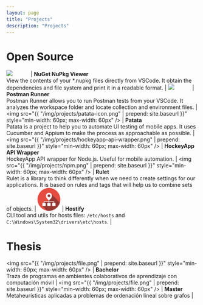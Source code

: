 ```yaml
---
layout: page
title: "Projects"
description: "Projects"
---
```


# Open Source

<img src="https://eridem.gallerycdn.vsassets.io/extensions/eridem/vscode-nupkg/0.0.4/1478427991494/Microsoft.VisualStudio.Services.Icons.Default" style="min-width: 60px; max-width: 60px" /> | **NuGet NuPkg Viewer**<br />View the contents of your *.nupkg files directly from VSCode. It obtain the dependencies and file system and print it in a readable format. | [<span class="glyphicon glyphicon-new-window" />](https://marketplace.visualstudio.com/items?itemName=eridem.vscode-nupkg)
<img src="https://eridem.gallerycdn.vsassets.io/extensions/eridem/vscode-postman/0.5.1/1478972222169/Microsoft.VisualStudio.Services.Icons.Default" style="min-width: 60px; max-width: 60px" /> | **Postman Runner**<br />Postman Runner allows you to run Postman tests from your VSCode. It analyzes the workspace folder and locate collection and environment files. | [<span class="glyphicon glyphicon-new-window" />](https://marketplace.visualstudio.com/items?itemName=eridem.vscode-nupkg)
<img src="{{ "/img/projects/patata-icon.png" | prepend: site.baseurl }}" style="min-width: 60px; max-width: 60px" /> | **Patata**<br />Patata is a project to help you to automate UI testing of mobile apps. It uses Cucumber and Appium to make the process as approachable as possible. |  [<span class="glyphicon glyphicon-new-window" />](http://patata.io)
<img src="{{ "/img/projects/hockeyapp-api-wrapper.png" | prepend: site.baseurl }}" style="min-width: 60px; max-width: 60px" /> | **HockeyApp API Wrapper**<br />HockeyApp API wrapper for Node.js. Useful for mobile automation. |  [<span class="glyphicon glyphicon-new-window" />](https://www.npmjs.com/package/hockeyapp-api-wrapper)
<img src="{{ "/img/projects/npm.png" | prepend: site.baseurl }}" style="min-width: 60px; max-width: 60px" /> | **Rulet**<br />Rulet is a library to think differently when we need to create settings for our applications. It is based on rules and tags that will help us to combine sets of objects. |  [<span class="glyphicon glyphicon-new-window" />](https://www.npmjs.com/package/rulet)
<img src="https://github.com/eridem/hostify/raw/master/doc/icon.png" style="min-width: 60px; max-width: 60px" /> | **Hostify**<br />CLI tool and utils for hosts files: `/etc/hosts` and `C:\Windows\System32\drivers\etc\hosts`. |  [<span class="glyphicon glyphicon-new-window" />](https://www.npmjs.com/package/hostify)

# Thesis

<img src="{{ "/img/projects/file.png" | prepend: site.baseurl }}" style="min-width: 60px; max-width: 60px" /> | **Bachelor**<br />Traza de programas en ambientes colaborativos de aprendizaje con computación móvil | [<span class="glyphicon glyphicon-new-window" />](/attachments/Traza-de-programas-en-ambientes-colaborativos-de-aprendizaje-con-computacion-movil.pdf)
<img src="{{ "/img/projects/file.png" | prepend: site.baseurl }}" style="min-width: 60px; max-width: 60px" /> | **Master**<br />Metaheurísticas aplicadas a problemas de ordenación lineal sobre grafos |  [<span class="glyphicon glyphicon-new-window" />](/attachments/Metaheuristicas-aplicadas-a-problemas-de-ordenacion-lineal-sobre-grafos.pdf)
